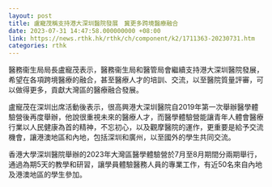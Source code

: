 ```yaml
---
layout: post
title: 盧寵茂稱支持港大深圳醫院發展　冀更多跨境醫療融合
date: 2023-07-31 14:47:58.000000000 +08:00
link: https://news.rthk.hk/rthk/ch/component/k2/1711363-20230731.htm
categories: rthk
---
```


醫務衞生局局長盧寵茂表示，醫務衞生局和醫管局會繼續支持港大深圳醫院發展，希望在各項跨境醫療的融合，甚至醫療人才的培訓、交流，以至醫院質量評審，可以做得更多，貢獻大灣區的醫療融合發展。

盧寵茂在深圳出席活動後表示，很高興港大深圳醫院自2019年第一次舉辦醫學體驗營後再度舉辦，他說很重視未來的醫療人才，而醫學體驗營能讓青年人體會醫療行業以人民健康為首的精神，不忘初心，以及觀摩醫院的運作，更重要是給予交流機會，讓港澳地區和內地，包括深圳和廣州，以至國外的學生共同交流。

香港大學深圳醫院舉辦的2023年大灣區醫學體驗營於7月至8月期間分兩期舉行，通過為期5天的教學和研習，讓學員體驗醫務人員的專業工作，有近50名來自內地及港澳地區的學生參加。
